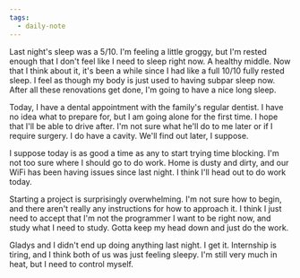 ```yaml
---
tags:
  - daily-note
---
```

Last night's sleep was a 5/10. I'm feeling a little groggy, but I'm rested enough that I don't feel like I need to sleep right now. A healthy middle. Now that I think about it, it's been a while since I had like a full 10/10 fully rested sleep. I feel as though my body is just used to having subpar sleep now. After all these renovations get done, I'm going to have a nice long sleep.

Today, I have a dental appointment with the family's regular dentist. I have no idea what to prepare for, but I am going alone for the first time. I hope that I'll be able to drive after. I'm not sure what he'll do to me later or if I require surgery. I do have a cavity. We'll find out later, I suppose.

I suppose today is as good a time as any to start trying time blocking. I'm not too sure where I should go to do work. Home is dusty and dirty, and our WiFi has been having issues since last night. I think I'll head out to do work today. 

Starting a project is surprisingly overwhelming. I'm not sure how to begin, and there aren't really any instructions for how to approach it. I think I just need to accept that I'm not the programmer I want to be right now, and study what I need to study. Gotta keep my head down and just do the work.

Gladys and I didn't end up doing anything last night. I get it. Internship is tiring, and I think both of us was just feeling sleepy. I'm still very much in heat, but I need to control myself.
